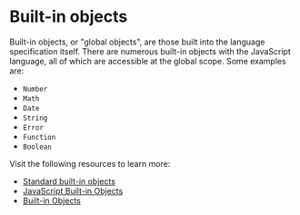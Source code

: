 # Built-in objects

Built-in objects, or "global objects", are those built into the language specification itself. There are numerous built-in objects with the JavaScript language, all of which are accessible at the global scope. Some examples are:

- `Number`
- `Math`
- `Date`
- `String`
- `Error`
- `Function`
- `Boolean`

Visit the following resources to learn more:

<!-- - [Built-in Objects](https://developer.mozilla.org/en-US/docs/Web/JavaScript/Reference/Global_Objects) -->
- [Standard built-in objects](https://developer.mozilla.org/en-US/docs/Web/JavaScript/Reference/Global_Objects)
- [JavaScript Built-in Objects](https://www.tutorialride.com/javascript/javascript-built-in-objects.htm)
- [Built-in Objects](https://www.scaler.com/topics/javascript-built-in-objects/)

